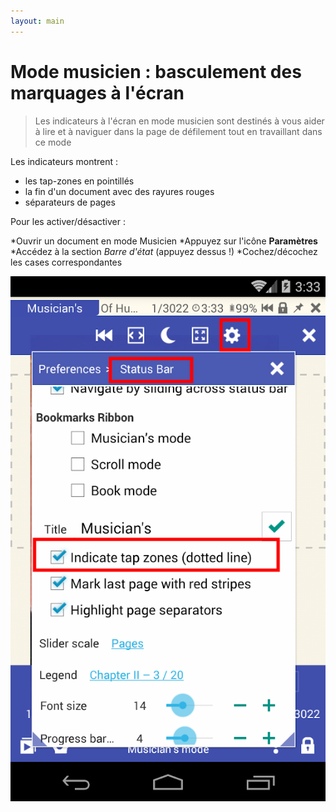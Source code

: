 ```yaml
---
layout: main
---
```


# Mode musicien : basculement des marquages à l'écran

> Les indicateurs à l'écran en mode musicien sont destinés à vous aider à lire et à naviguer dans la page de défilement tout en travaillant dans ce mode

Les indicateurs montrent :

- les tap-zones en pointillés
- la fin d'un document avec des rayures rouges
- séparateurs de pages

Pour les activer/désactiver :

*Ouvrir un document en mode Musicien
*Appuyez sur l'icône **Paramètres**
*Accédez à la section _Barre d'état_ (appuyez dessus !)
*Cochez/décochez les cases correspondantes


![disable dashed lines](1.png)
